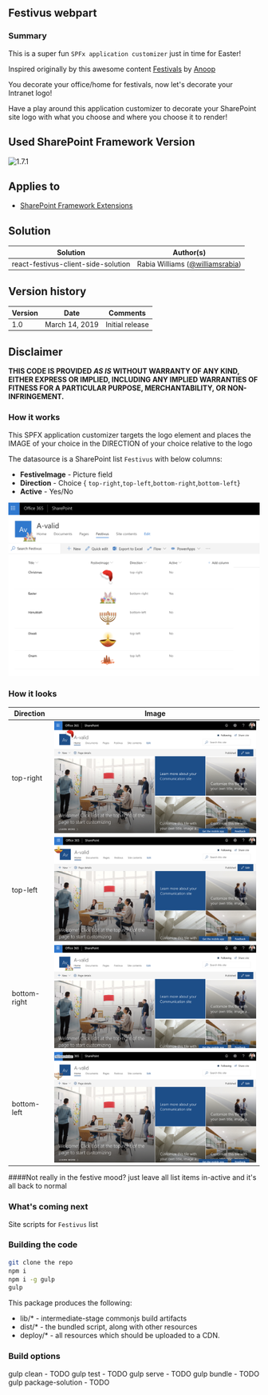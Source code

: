##  Festivus webpart

### Summary

This is a super fun `SPFx application customizer` just in time for Easter!

Inspired originally by this awesome content [Festivals](https://medium.com/@anoopt/spfx-application-customizer-festivals-953c0a15d12e) by [Anoop](https://medium.com/@anoopt)

You decorate your office/home for festivals, now let's decorate your Intranet logo!

Have a play around this application customizer to decorate your SharePoint site logo with what you choose and where you choose it to render!

## Used SharePoint Framework Version 
![1.7.1](https://img.shields.io/badge/version-1.7.1-green.svg)

## Applies to

* [SharePoint Framework Extensions](https://dev.office.com/sharepoint/docs/spfx/extensions/overview-extensions)

## Solution

Solution|Author(s)
--------|---------
react-festivus-client-side-solution | Rabia Williams ([@williamsrabia](https://twitter.com/williamsrabia))

## Version history

Version|Date|Comments
-------|----|--------
1.0|March 14, 2019|Initial release

## Disclaimer
**THIS CODE IS PROVIDED *AS IS* WITHOUT WARRANTY OF ANY KIND, EITHER EXPRESS OR IMPLIED, INCLUDING ANY IMPLIED WARRANTIES OF FITNESS FOR A PARTICULAR PURPOSE, MERCHANTABILITY, OR NON-INFRINGEMENT.**

### How it works
This SPFX application customizer targets the logo element and places the IMAGE of your choice in the DIRECTION of your choice relative to the logo

The datasource is a SharePoint list `Festivus` with below columns:

* **FestiveImage** - Picture field
* **Direction** - Choice
  { `top-right`,`top-left`,`bottom-right`,`bottom-left`}
* **Active** - Yes/No 

![festive-list](./images/festivus-list.png) 

### How it looks

Direction | Image
--------|--------
top-right|![festive-list](./images/festivus-christmas.png)
top-left|![festive-list](./images/festivus-diwali.png)
bottom-right|![festive-list](./images/festivus-easter.png)
bottom-left|![festive-list](./images/festivus-hanukkah.png)


####Not really in the festive mood? just leave all list items in-active and it's all back to normal

### What's coming next 

Site scripts for `Festivus` list

### Building the code

```bash
git clone the repo
npm i
npm i -g gulp
gulp
```

This package produces the following:

* lib/* - intermediate-stage commonjs build artifacts
* dist/* - the bundled script, along with other resources
* deploy/* - all resources which should be uploaded to a CDN.

### Build options

gulp clean - TODO
gulp test - TODO
gulp serve - TODO
gulp bundle - TODO
gulp package-solution - TODO
